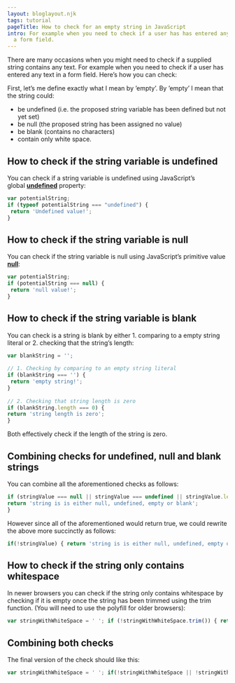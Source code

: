 ```yaml
---
layout: bloglayout.njk
tags: tutorial
pageTitle: How to check for an empty string in JavaScript
intro: For example when you need to check if a user has has entered any text in
  a form field.
---
```

There are many occasions when you might need to check if a supplied string contains any text. For example when you need to check if a user has entered any text in a form field. Here’s how you can check:

First, let’s me define exactly what I mean by ’empty’. By ’empty’ I mean that the string could:

* be undefined (i.e. the proposed string variable has been defined but not yet set)
* be null (the proposed string has been assigned no value)
* be blank (contains no characters)
* contain only white space.

## How to check if the string variable is undefined

You can check if a string variable is undefined using JavaScript’s global **[undefined](https://developer.mozilla.org/en-US/docs/Web/JavaScript/Reference/Global_Objects/undefined)** property:

```javascript
var potentialString;
if (typeof potentialString === "undefined") { 
 return 'Undefined value!';
}
```

## How to check if the string variable is null

You can check if the string variable is null using JavaScript’s primitive value **[null](https://developer.mozilla.org/en-US/docs/Web/JavaScript/Reference/Global_Objects/null)**:

```javascript
var potentialString;
if (potentialString === null) { 
 return 'null value!';
}
```

## How to check if the string variable is blank

You can check is a string is blank by either 1. comparing to a empty string literal or 2. checking that the string’s length:

```javascript
var blankString = '';
 
// 1. Checking by comparing to an empty string literal
if (blankString === '') { 
 return 'empty string!';
}
 
// 2. Checking that string length is zero
if (blankString.length === 0) {
return 'string length is zero';
}
```

Both effectively check if the length of the string is zero.

## Combining checks for undefined, null and blank strings

You can combine all the aforementioned checks as follows:

```javascript
if (stringValue === null || stringValue === undefined || stringValue.length === 0) {
return 'string is is either null, undefined, empty or blank';
}
```

However since all of the aforementioned would return true, we could rewrite the above more succinctly as follows:

```javascript
if(!stringValue) { return 'string is is either null, undefined, empty or blank'; }
```

## How to check if the string only contains whitespace

In newer browsers you can check if the string only contains whitespace by checking if it is empty once the string has been trimmed using the trim function. (You will need to use the polyfill for older browsers):

```javascript
var stringWithWhiteSpace = ' '; if (!stringWithWhiteSpace.trim()) { return "String is empty!"; }
```

## Combining both checks

The final version of the check should like this:

```javascript
var stringWithWhiteSpace = ' '; if(!stringWithWhiteSpace || !stringWithWhiteSpace.trim()) { return "This is an empty string!"; }
```